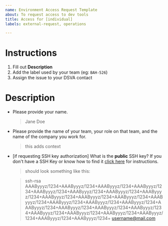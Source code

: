 ```yaml
---
name: Environment Access Request Template
about: To request access to dev tools
title: Access for [individual]
labels: external-request, operations

---
```


# Instructions
1. Fill out **Description**
1. Add the label used by your team (eg: `BAH-526`)
1. Assign the issue to your DSVA contact 


# Description
- Please provide your name.
   > Jane Doe
- Please provide the name of your team, your role on that team, and the name of the company you work for.
   > this adds context
- [if requesting SSH key authorization] What is the **public** SSH key? If you don't have a SSH Key or know how to find it [click here](https://github.com/department-of-veterans-affairs/vets.gov-team/blob/master/Practice%20Areas/Engineering/Internal%20Tools.md#create-ssh-public-key) for instructions.
  > should look something like this:

  > ssh-rsa 
  >  AAAByyyz/1234+AAAByyyz/1234+AAAByyyz/1234+AAAByyyz/1234+AAAByyyz/1234+AAAByyyz/1234+AAAByyyz/1234+AAAByyyz/1234+AAAByyyz/1234+AAAByyyz/1234+AAAByyyz/1234+AAAByyyz/1234+AAAByyyz/1234+AAAByyyz/1234+AAAByyyz/1234+AAAByyyz/1234+AAAByyyz/1234+AAAByyyz/1234+AAAByyyz/1234+AAAByyyz/1234+AAAByyyz/1234+AAAByyyz/1234+AAAByyyz/1234+AAAByyyz/1234+AAAByyyz/1234+ username@mail.com

